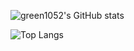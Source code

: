 ![green1052's GitHub stats](https://github-readme-stats.vercel.app/api?username=green1052&count_private=true&show_icons=true&theme=city_lights)

![Top Langs](https://github-readme-stats.vercel.app/api/top-langs/?username=green1052&langs_count=15&layout=compact&theme=city_lights)
